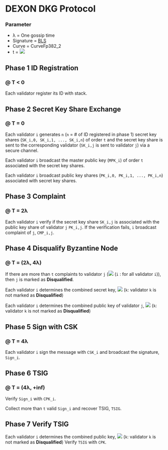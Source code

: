 DEXON DKG Protocol
===========================
### Parameter
* λ = One gossip time
* Signature = [BLS](https://en.wikipedia.org/wiki/Boneh%E2%80%93Lynn%E2%80%93Shacham)
* Curve = CurveFp382_2
* t = <img src="https://latex.codecogs.com/svg.latex?\inline%20\frac{1}{3}n+1" />

Phase 1 ID Registration 
-------
### @ T < 0

Each validator register its ID with stack.

Phase 2 Secret Key Share Exchange
-------
### @ T = 0
Each validator `i` generates `n` (`n` = # of ID registered in phase 1) secret key shares (`SK_i,0, SK_i,1, ..., SK_i,n`) of order `t` and the secret key share is sent to the corresponding validator (`SK_i,j` is sent to validator `j`) via a secure channel.

Each validator `i` broadcast the master public key (`MPK_i`) of order `t` associated with the secret key shares.

Each validator `i` broadcast public key shares (`PK_i,0, PK_i,1, ..., PK_i,n`) associated with secret key shares.

Phase 3 Complaint
-------
### @ T = 2λ
Each validator `i` verify if the secret key share `SK_i,j` is associated with the public key share of validator `j` `PK_i,j`. If the verification fails, `i` broadcast complaint of `j`, `CMP_i,j`.

Phase 4 Disqualify Byzantine Node
-------
### @ T = (2λ, 4λ)
If there are more than `t` complaints to validator `j` (<img src="https://latex.codecogs.com/svg.latex?\inline%20\sum_{i}%20CMP_{i,j}%20>%20t" /> (`i` : for all validator `i`)), then `j` is marked as **Disqualified**.

Each validator `i` determines the combined secret key, <img src="https://latex.codecogs.com/svg.latex?\inline%20CSK_{i}%20=%20\sum_{k}%20SK_{k,i}" /> (`k`: validator `k` is not marked as **Disqualified**)

Each validator `i` determines the combined public key of validator `j`, <img src="https://latex.codecogs.com/svg.latex?\inline%20CPK_{j}%20=%20\sum_{k}%20PK_{k,j}" /> (`k`: validator `k` is not marked as **Disqualified**)

Phase 5 Sign with CSK
-------
### @ T = 4λ
Each validator `i` sign the message with `CSK_i` and broadcast the signature, `Sign_i`.

Phase 6 TSIG
-------
### @ T = (4λ, +inf)
Verify `Sign_i` with `CPK_i`.

Collect more than `t` valid `Sign_i` and recover TSIG, `TSIG`.

Phase 7 Verify TSIG
-------
Each validator `i` determines the combined public key, <img src="https://latex.codecogs.com/svg.latex?\inline%20CPK%20=%20\sum_{k}%20MPK_{k}" /> (`k`: validator `k` is not marked as **Disqualified**)
Verify `TSIG` with `CPK`.